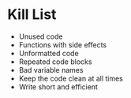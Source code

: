 Kill List
=========
* Unused code
* Functions with side effects
* Unformatted code
* Repeated code blocks
* Bad variable names
* Keep the code clean at all times
* Write short and efficient
